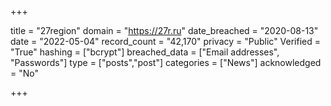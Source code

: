 +++

title = "27region"
domain = "https://27r.ru"
date_breached = "2020-08-13"
date = "2022-05-04"
record_count = "42,170"
privacy = "Public"
Verified = "True"
hashing = ["bcrypt"]
breached_data = ["Email addresses", "Passwords"]
type = ["posts","post"]
categories = ["News"]
acknowledged = "No"


+++





